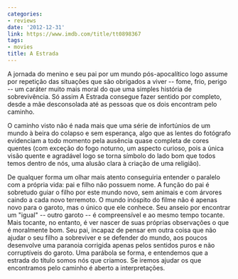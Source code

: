```yaml
---
categories:
- reviews
date: '2012-12-31'
link: https://www.imdb.com/title/tt0898367
tags:
- movies
title: A Estrada
---
```


A jornada do menino e seu pai por um mundo pós-apocalítico logo assume por repetição das situações que são obrigados a viver -- fome, frio, perigo -- um caráter muito mais moral do que uma simples história de sobrevivência. Só assim A Estrada consegue fazer sentido por completo, desde a mãe desconsolada até as pessoas que os dois encontram pelo caminho.

O caminho visto não é nada mais que uma série de infortúnios de um mundo à beira do colapso e sem esperança, algo que as lentes do fotógrafo evidenciam a todo momento pela ausência quase completa de cores quentes (com exceção do fogo noturno, um aspecto curioso, pois a única visão quente e agradável logo se torna símbolo do lado bom que todos temos dentro de nós, uma alusão clara à criação de uma religião).

De qualquer forma um olhar mais atento conseguiria entender o paralelo com a própria vida: pai e filho não possuem nome. A função do pai é sobretudo guiar o filho por este mundo novo, sem animais e com árvores caindo a cada novo terremoto. O mundo inóspito do filme não é apenas novo para o garoto, mas o único que ele conhece. Seu anseio por encontrar um "igual" -- outro garoto -- é compreensível e ao mesmo tempo tocante. Mais tocante, no entanto, é ver nascer de suas próprias observações o que é moralmente bom. Seu pai, incapaz de pensar em outra coisa que não ajudar o seu filho a sobreviver e se defender do mundo, aos poucos desenvolve uma paranoia corrigida apenas pelos sentidos puros e não corruptíveis do garoto. Uma parábola se forma, e entendemos que a estrada do título somos nós que criamos. Se iremos ajudar os que encontramos pelo caminho é aberto a interpretações.